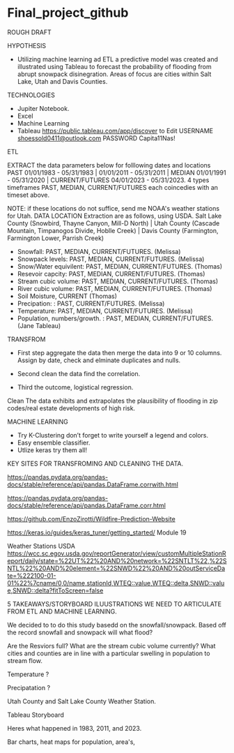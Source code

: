 # Final_project_github

ROUGH DRAFT

HYPOTHESIS 
- Utilizing machine learning ad ETL a predictive model was created and illustrated using Tableau to forecast the probability of flooding from abrupt snowpack disinegration. Areas of focus are cities within Salt Lake, Utah and Davis Counties. 

TECHNOLOGIES 
- Jupiter Notebook.
- Excel
- Machine Learning
- Tableau https://public.tableau.com/app/discover to Edit USERNAME shoessold0411@outlook.com PASSWORD Capita11Nas!

ETL

EXTRACT the data parameters below for folllowing dates and locations PAST 01/01/1983 - 05/31/1983 | 01/01/2011 - 05/31/2011 | MEDIAN 01/01/1991 - 05/31/2020 | CURRENT/FUTURES 04/01/2023 - 05/31/2023. 4 types timeframes PAST, MEDIAN, CURRENT/FUTURES each coincedies with an timeset above. 

NOTE: if these locations do not suffice, send me NOAA's weather stations for Utah.
DATA LOCATION Extraction are as follows, using USDA. Salt Lake County (Snowbird, Thayne Canyon, Mill-D North) | Utah County (Cascade Mountain, Timpanogos Divide, Hoblle Creek) | Davis County (Farmington, Farmington Lower, Parrish Creek) 
 


- Snowfall: PAST, MEDIAN, CURRENT/FUTURES. (Melissa)
- Snowpack levels: PAST, MEDIAN, CURRENT/FUTURES. (Melissa)
- Snow/Water equivilent: PAST, MEDIAN, CURRENT/FUTURES. (Thomas)
- Resevoir capcity: PAST, MEDIAN, CURRENT/FUTURES. (Thomas)
- Stream cubic volume: PAST, MEDIAN, CURRENT/FUTURES. (Thomas)
- River cubic volume: PAST, MEDIAN, CURRENT/FUTURES. (Thomas)
- Soil Moisture, CURRENT (Thomas)
- Precipation: : PAST, CURRENT/FUTURES.  (Melissa)
- Temperature: PAST, MEDIAN, CURRENT/FUTURES. (Melissa)
- Population, numbers/growth. : PAST, MEDIAN, CURRENT/FUTURES. (Jane Tableau)

TRANSFROM 

- First step aggregate the data then merge the data into 9 or 10 columns. Assign by date, check and elminate duplicates and nulls. 

- Second clean the data find the correlation.

- Third the outcome, logistical regression. 

Clean
The data exhibits and extrapolates the plausibility of flooding in zip codes/real estate developments of high risk.  

MACHINE LEARNING 

- Try K-Clustering don’t forget to write yourself a legend and colors. 
- Easy ensemble classifier. 
- Utlize keras try them all!

KEY SITES FOR TRANSFROMING AND CLEANING THE DATA.


https://pandas.pydata.org/pandas-docs/stable/reference/api/pandas.DataFrame.corrwith.html

https://pandas.pydata.org/pandas-docs/stable/reference/api/pandas.DataFrame.corr.html

https://github.com/EnzoZirotti/Wildfire-Prediction-Website

https://keras.io/guides/keras_tuner/getting_started/ Module 19
 

Weather Stations USDA
https://wcc.sc.egov.usda.gov/reportGenerator/view/customMultipleStationReport/daily/state=%22UT%22%20AND%20network=%22SNTLT%22,%22SNTL%22%20AND%20element=%22SNWD%22%20AND%20outServiceDate=%222100-01-01%22%7cname/0,0/name,stationId,WTEQ::value,WTEQ::delta,SNWD::value,SNWD::delta?fitToScreen=false



5 TAKEAWAYS/STORYBOARD ILUUSTRATIONS WE NEED TO ARTICULATE FROM ETL AND MACHINE LEARNING.  

We decided to to do this study basedd on the snowfall/snowpack. Based off the record snowfall and snowpack will what flood? 

Are the Resviors full? What are the stream cubic volume currently? What cities and counties are in line with a particular swelling in population to stream flow.

Temperature ? 

Precipatation ? 

Utah County and Salt Lake County Weather Station. 


Tableau Storyboard 

Heres what happened in 1983, 2011, and 2023. 

Bar charts, heat maps for population, area's, 









 











